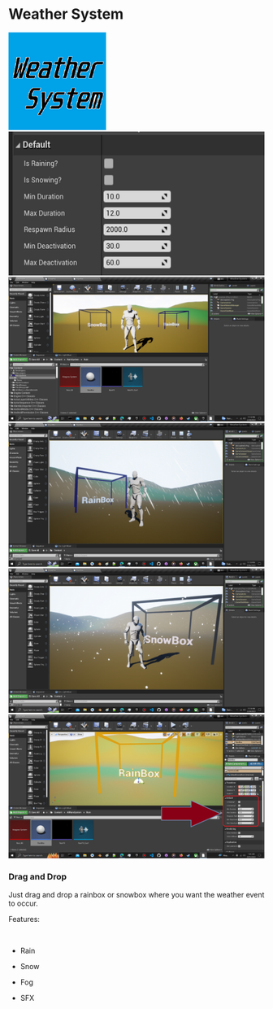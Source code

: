 
<h1>Weather System</h1>

<img src="ws_thumb.png">

<img src="Rain_Defaults.png">
<img src="ws1.png">
<img src="ws2.png">
<img src="ws3.png">
<img src="ws4.png">


<h3>Drag and Drop</h3>
<p>Just drag and drop a rainbox or snowbox where you want the weather event to occur.</p>
<p>Features:</p><br>
<ul>
<li>
<p>Rain</p>
</li>
<li>
<p>Snow</p>
</li>
<li>
<p>Fog</p>
</li>
<li>
<p>SFX</p>
</li>



